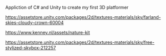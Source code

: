 Appliction of C# and Unity to create my first 3D platformer


https://assetstore.unity.com/packages/2d/textures-materials/sky/farland-skies-cloudy-crown-60004

https://www.kenney.nl/assets/nature-kit

https://assetstore.unity.com/packages/2d/textures-materials/sky/free-stylized-skybox-212257
